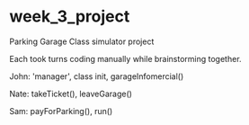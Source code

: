 # week_3_project
Parking Garage Class simulator project

Each took turns coding manually while brainstorming together. 

John: 'manager', class init, garageInfomercial()

Nate: takeTicket(), leaveGarage()

Sam: payForParking(), run()
